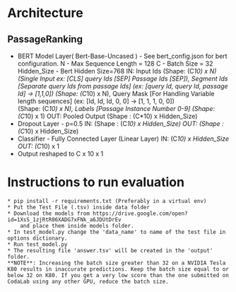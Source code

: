 # Architecture
## PassageRanking
* BERT Model Layer( Bert-Base-Uncased ) - See bert_config.json for bert configuration.
    N - Max Sequence Length = 128
    C - Batch Size = 32
    Hidden_Size - Bert Hidden Size=768
    IN: Input Ids 
            (Shape: (C*10) x N) 
            (Single Input ex: [CLS] query Ids [SEP] Passage Ids [SEP]), 
        Segment Ids [Separate query Ids from passage Ids] 
            (ex: [query Id, query Id, passage Id] -> [1,1,0])
            (Shape: (C*10) x N), 
        Query Mask [For Handling Variable length sequences]
            (ex: [Id, Id, Id, 0, 0] -> [1, 1, 1, 0, 0])  
            (Shape: (C*10) x N),
        Labels [Passage Instance Number 0-9]
            (Shape: (C*10) x 1)
    OUT: Pooled Output
            (Shape : (C*10) x Hidden_Size)
* Dropout Layer - p=0.5
        IN: (Shape : (C*10) x Hidden_Size)
        OUT: (Shape : (C*10) x Hidden_Size)
* Classifier - Fully Connected Layer (Linear Layer)
    IN: (C*10) x Hidden_Size 
    OUT: (C*10) x 1
* Output reshaped to C x 10 x 1


# Instructions to run evaluation
    * pip install -r requirements.txt (Preferably in a virtual env)
    * Put the Test File (.tsv) inside data folder
    * Download the models from https://drive.google.com/open?id=1XsS_1zjRtR06XADG7xFNk_a6JDUtDrEv
        and place them inside models folder.
    * In test_model.py change the 'data_name' to name of the test file in options dictionary.
    * Run test_model.py
    * The resulting file 'answer.tsv' will be created in the 'output' folder.
    **NOTE**: Increasing the batch size greater than 32 on a NVIDIA Tesla K80 results in inaccurate predictions. Keep the batch size equal to or below 32 on K80. If you get a very low score than the one submitted on CodaLab using any other GPU, reduce the batch size.
